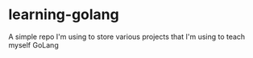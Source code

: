 # learning-golang

A simple repo I'm using to store various projects that I'm using to teach myself GoLang

